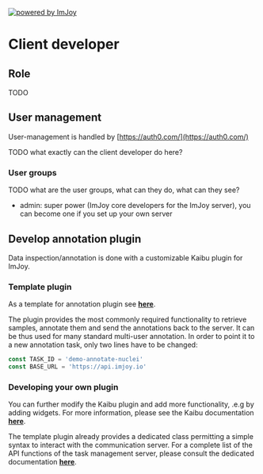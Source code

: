[![powered by ImJoy](https://imjoy.io/static/badge/powered-by-imjoy-badge.svg)](https://imjoy.io/)

# Client developer

## Role

TODO

## User management

User-management is handled by [https://auth0.com/](https://auth0.com/)

TODO what exactly can the client developer do here?

### User groups

TODO what are the user groups, what can they do, what can they see?

* admin: super power (ImJoy core developers for the ImJoy server), you can become one if you set up your own server

## Develop annotation plugin

Data inspection/annotation is done with a customizable Kaibu plugin for ImJoy.

### Template plugin

As a template for annotation plugin see [**here**](https://imjoy.io/#/app?w=cloud-annotation&plugin=imjoy-team/imjoy-cloud-annotation:Nuclei-Cloud-Annotator@stable&upgrade=1).

The plugin provides the most commonly required functionality to retrieve samples, annotate them and send the annotations back to the server.
It can be thus used for many standard multi-user annotation. In order to point it to a new annotation task, only two lines have to be changed:

``` javascript
const TASK_ID = 'demo-annotate-nuclei'
const BASE_URL = 'https://api.imjoy.io'
```

### Developing your own plugin

You can further modify the Kaibu plugin and add more functionality, .e.g by adding widgets. For more information, please see the Kaibu documentation [**here**](https://kaibu.org/docs/#/).

The template plugin already provides a dedicated class permitting a simple syntax to interact with the communication server. For a complete list of the API functions of the task management server, please consult the dedicated documentation [**here**](https://ai.pasteur.fr/docs).